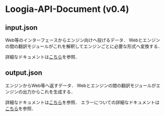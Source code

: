 # Loogia-API-Document (v0.4)

## input.json

Web等のインターフェースからエンジン向けへ投げるデータ．
Webとエンジンの間の翻訳モジュールがこれを解釈してエンジンごとに必要な形式へ変換する．

詳細なドキュメントは[こちら](docs/Input.json.md)を参照．

## output.json

エンジンからWeb等へ返すデータ．
Webとエンジンの間の翻訳モジュールがエンジンの出力からこれを生成する．

詳細なドキュメントは[こちら](docs/Output.json.md)を参照．
エラーについての詳細なドキュメントは[こちら](docs/error.md)を参照．
